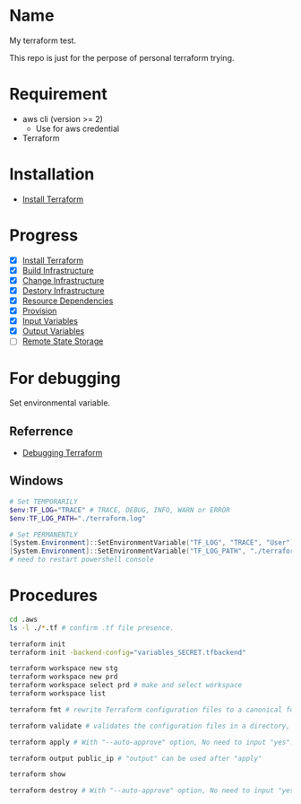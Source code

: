 # Name
My terraform test.

This repo is just for the perpose of personal terraform trying.

# Requirement
- aws cli (version >= 2)
  - Use for aws credential
- Terraform

# Installation
- [Install Terraform](https://learn.hashicorp.com/terraform/getting-started/install.html )

# Progress
- [x] [Install Terraform](https://learn.hashicorp.com/terraform/getting-started/install)
- [x] [Build Infrastructure](https://learn.hashicorp.com/terraform/getting-started/build)
- [x] [Change Infrastructure](https://learn.hashicorp.com/terraform/getting-started/change)
- [x] [Destory Infrastructure](https://learn.hashicorp.com/terraform/getting-started/destroy)
- [x] [Resource Dependencies](https://learn.hashicorp.com/terraform/getting-started/dependencies)
- [x] [Provision](https://learn.hashicorp.com/terraform/getting-started/provision)
- [x] [Input Variables](https://learn.hashicorp.com/terraform/getting-started/variables)
- [x] [Output Variables](https://learn.hashicorp.com/terraform/getting-started/outputs)
- [ ] [Remote State Storage](https://learn.hashicorp.com/terraform/getting-started/remote)

# For debugging
Set environmental variable.

## Referrence
- [Debugging Terraform](https://www.terraform.io/docs/internals/debugging.html)

## Windows
```PowerShell
# Set TEMPORARILY
$env:TF_LOG="TRACE" # TRACE, DEBUG, INFO, WARN or ERROR
$env:TF_LOG_PATH="./terraform.log"

# Set PERMANENTLY
[System.Environment]::SetEnvironmentVariable("TF_LOG", "TRACE", "User")
[System.Environment]::SetEnvironmentVariable("TF_LOG_PATH", "./terraform.log", "User")
# need to restart powershell console
```

# Procedures
```bash
cd .aws
ls -l ./*.tf # confirm .tf file presence.

terraform init
terraform init -backend-config="variables_SECRET.tfbackend"

terraform workspace new stg
terraform workspace new prd
terraform workspace select prd # make and select workspace
terraform workspace list

terraform fmt # rewrite Terraform configuration files to a canonical format and style.

terraform validate # validates the configuration files in a directory, referring only to the configuration and not accessing any remote services such as remote state, provider APIs, etc

terraform apply # With "--auto-approve" option, No need to input "yes".

terraform output public_ip # "output" can be used after "apply"

terraform show

terraform destroy # With "--auto-approve" option, No need to input "yes".
```